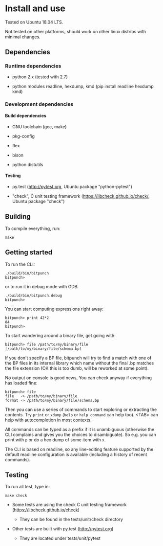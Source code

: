# Install and use

Tested on Ubuntu 18.04 LTS.

Not tested on other platforms, should work on other linux distribs
with minimal changes.


## Dependencies

### Runtime dependencies

- python 2.x (tested with 2.7)

- python modules readline, hexdump, kmd (pip install readline hexdump kmd)

### Development dependencies

#### Build dependencies

- GNU toolchain (gcc, make)

- pkg-config

- flex

- bison

- python distutils

#### Testing

- py.test (http://pytest.org, Ubuntu package "python-pytest")

- "check", C unit testing framework
  (https://libcheck.github.io/check/, Ubuntu package "check")


## Building

To compile everything, run:

```
make
```

## Getting started

To run the CLI:

```
./build/bin/bitpunch
bitpunch> 
```

or to run it in debug mode with GDB:

```
./build/bin/bitpunch.debug
bitpunch> 
```

You can start computing expressions right away:

```
bitpunch> print 42*2
84
bitpunch>
```

To start wandering around a binary file, get going with:

```
bitpunch> file /path/to/my/binary/file [/path/to/my/binary/file/schema.bp]
```

If you don't specify a BP file, bitpunch will try to find a match with
one of the BP files in its internal library which name without the
final .bp matches the file extension (OK this is too dumb, will be
reworked at some point).

No output on console is good news, You can check anyway if everything
has loaded fine:

```
bitpunch> file
file   -> /path/to/my/binary/file
format -> /path/to/my/binary/file/schema.bp
```

Then you can use a series of commands to start exploring or extracting
the contents. Try `print` or `xdump` (`help` or `help command` can
help too). &lt;TAB&gt; can help with autocompletion in most contexts.

All commands can be typed as a prefix if it is unambiguous (otherwise
the CLI complains and gives you the choices to disambiguate). So
e.g. you can print with `p` or do a hex dump of some item with `x`.

The CLI is based on readline, so any line-editing feature supported by
the default readline configuration is available (including a history
of recent commands).


## Testing

To run all test, type in:

```
make check
```

- Some tests are using the check C unit testing framework
(https://libcheck.github.io/check)

  - They can be found in the tests/unit/check directory

- Other tests are built with py.test (http://pytest.org)

  - They are located under tests/unit/pytest    
